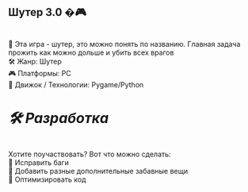 
## **Шутер 3.0** �🎮
<br>🎯 Эта игра - шутер, это можно понять по названию. Главная задача прожить как можно дольше и убить всех врагов
<br>🛠 Жанр: Шутер
<br>🎮 Платформы: PC
<br>🔧 Движок / Технологии: Pygame/Python

# ***🛠 Разработка***
<br>Хотите поучаствовать? Вот что можно сделать:<br>🔹 Исправить баги<br>🔹 Добавить разные дополнительные забавные вещи<br>🔹 Оптимизировать код
